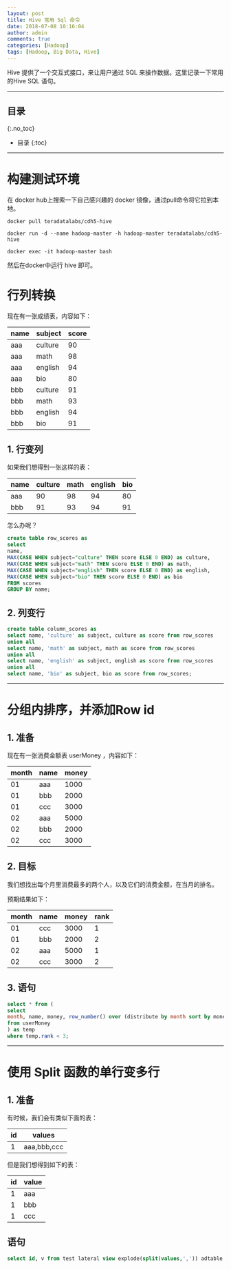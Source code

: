 ```yaml
---
layout: post
title: Hive 常用 Sql 命令
date: 2018-07-08 10:16:04
author: admin
comments: true
categories: [Hadoop]
tags: [Hadoop, Big Data, Hive]
---
```


Hive 提供了一个交互式接口，来让用户通过 SQL 来操作数据。这里记录一下常用的Hive SQL 语句。

<!-- more -->

---
## 目录
{:.no_toc}

* 目录
{:toc}
---

# 构建测试环境

在 docker hub上搜索一下自己感兴趣的 docker 镜像，通过pull命令将它拉到本地。

```
docker pull teradatalabs/cdh5-hive

docker run -d --name hadoop-master -h hadoop-master teradatalabs/cdh5-hive

docker exec -it hadoop-master bash
```

然后在docker中运行 hive 即可。

# 行列转换

现在有一张成绩表，内容如下：

name | subject | score
---|---|---
aaa | culture | 90
aaa | math | 98
aaa | english | 94
aaa | bio | 80
bbb | culture | 91
bbb | math | 93
bbb | english | 94
bbb | bio | 91

## 1. 行变列

如果我们想得到一张这样的表：

name | culture | math | english | bio
---|---|---|---|---
aaa | 90 | 98 | 94 | 80
bbb | 91 | 93 | 94 | 91

怎么办呢？

```sql
create table row_scores as 
select 
name, 
MAX(CASE WHEN subject="culture" THEN score ELSE 0 END) as culture,
MAX(CASE WHEN subject="math" THEN score ELSE 0 END) as math,
MAX(CASE WHEN subject="english" THEN score ELSE 0 END) as english,
MAX(CASE WHEN subject="bio" THEN score ELSE 0 END) as bio
FROM scores
GROUP BY name;
```

## 2. 列变行

```sql
create table column_scores as 
select name, 'culture' as subject, culture as score from row_scores
union all
select name, 'math' as subject, math as score from row_scores
union all
select name, 'english' as subject, english as score from row_scores
union all
select name, 'bio' as subject, bio as score from row_scores;
```
---

# 分组内排序，并添加Row id

## 1. 准备

现在有一张消费金额表 userMoney ，内容如下：

month | name | money
---|---|---
01 | aaa | 1000
01 | bbb | 2000
01 | ccc | 3000
02 | aaa | 5000
02 | bbb | 2000
02 | ccc | 3000

## 2. 目标

我们想找出每个月里消费最多的两个人，以及它们的消费金额，在当月的排名。

预期结果如下：

month | name | money | rank
---|---|---|---
01 | ccc | 3000 | 1
01 | bbb | 2000 | 2
02 | aaa | 5000 | 1
02 | ccc | 3000 | 2

## 3. 语句

```sql
select * from (
select 
month, name, money, row_number() over (distribute by month sort by money desc) as rank
from userMoney
) as temp
where temp.rank < 3;

```
--- 

# 使用 Split 函数的单行变多行

## 1. 准备

有时候，我们会有类似下面的表：

id | values
---|---
1 | aaa,bbb,ccc

但是我们想得到如下的表：

id | value
---|---
1 | aaa
1 | bbb
1 | ccc

## 语句

```sql
select id, v from test lateral view explode(split(values,',')) adtable as v;  

```